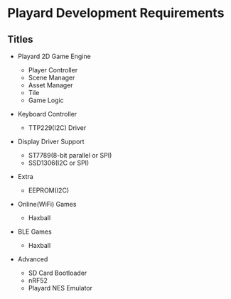 # Playard Development Requirements

## Titles

- Playard 2D Game Engine 
    - Player Controller
    - Scene Manager
    - Asset Manager
    - Tile
    - Game Logic
- Keyboard Controller
    - TTP229(I2C) Driver
- Display Driver Support
    - ST7789(8-bit parallel or SPI)
    - SSD1306(I2C or SPI)
- Extra 
    - EEPROM(I2C)
- Online(WiFi) Games
    - Haxball
- BLE Games
    - Haxball

- Advanced
    - SD Card Bootloader
    - nRF52 
    - Playard NES Emulator